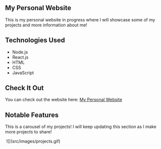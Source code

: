 ## My Personal Website
This is my personal website in progress where I will showcase some of my projects and more information about me!

## Technologies Used
- Node.js
- React.js 
- HTML
- CSS
- JavaScript

## Check It Out
You can check out the website here: [My Personal Website](https://personal-website-anjali.web.app/)

## Notable Features
This is a carousel of my projects! I will keep updating this section as I make more projects to share!

<img align="center">
  ![](src/images/projects.gif)
</img>

